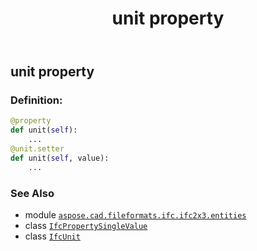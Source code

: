 ﻿---
title: unit property
second_title: Aspose.CAD for Python via .NET API References
description: 
type: docs
weight: 90
url: /python-net/aspose.cad.fileformats.ifc.ifc2x3.entities/ifcpropertysinglevalue/unit/
is_root: false
---

## unit property

### Definition:
```python
@property
def unit(self):
    ...
@unit.setter
def unit(self, value):
    ...
```

### See Also
* module [`aspose.cad.fileformats.ifc.ifc2x3.entities`](../../)
* class [`IfcPropertySingleValue`](/cad/python-net/aspose.cad.fileformats.ifc.ifc2x3.entities/ifcpropertysinglevalue)
* class [`IfcUnit`](/cad/python-net/aspose.cad.fileformats.ifc.ifc2x3.types/ifcunit)
